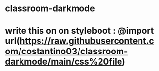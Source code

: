 # classroom-darkmode

# write this on on styleboot : @import url(https://raw.githubusercontent.com/costantino03/classroom-darkmode/main/css%20file)
